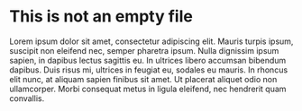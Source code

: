 # This is not an empty file

Lorem ipsum dolor sit amet, consectetur adipiscing elit. Mauris turpis ipsum, suscipit non eleifend nec, semper pharetra ipsum. Nulla dignissim ipsum sapien, in dapibus lectus sagittis eu. In ultrices libero accumsan bibendum dapibus. Duis risus mi, ultrices in feugiat eu, sodales eu mauris. In rhoncus elit nunc, at aliquam sapien finibus sit amet. Ut placerat aliquet odio non ullamcorper. Morbi consequat metus in ligula eleifend, nec hendrerit quam convallis. 
